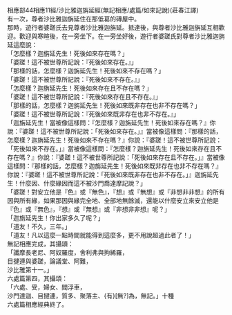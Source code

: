 相應部44相應11經/沙比雅迦旃延經(無記相應/處篇/如來記說)(莊春江譯)  
有一次，尊者沙比雅迦旃延住在那低葛的磚屋中。  
那時，遊行者婆蹉氏去見尊者沙比雅迦旃延。抵達後，與尊者沙比雅迦旃延互相歡迎。歡迎與寒暄後，在一旁坐下。在一旁坐好後，遊行者婆蹉氏對尊者沙比雅迦旃延這麼說：  
「怎麼樣？迦旃延先生！死後如來存在嗎？」  
「婆蹉！這不被世尊所記說：『死後如來存在。』」  
「那樣的話，怎麼樣？迦旃延先生！死後如來不存在嗎？」  
「婆蹉！這不被世尊所記說：『死後如來不存在。』」  
「怎麼樣？迦旃延先生！死後如來存在且不存在嗎？」  
「婆蹉！這不被世尊所記說：『死後如來存在且不存在。』」  
「那樣的話，怎麼樣？迦旃延先生！死後如來既非存在也非不存在嗎？」  
「婆蹉！這不被世尊所記說：『死後如來既非存在也非不存在。』」  
「迦旃延先生！當被像這樣問：『怎麼樣？迦旃延先生！死後如來存在嗎？』你說：『婆蹉！這不被世尊所記說：「死後如來存在。」』當被像這樣問：『那樣的話，怎麼樣？迦旃延先生！死後如來不存在嗎？』你說：『婆蹉！這不被世尊所記說：「死後如來不存在。」』當被像這樣問：『怎麼樣？迦旃延先生！死後如來存在且不存在嗎？』你說：『婆蹉！這不被世尊所記說：「死後如來存在且不存在。」』當被像這樣問：『那樣的話，怎麼樣？迦旃延先生！死後如來既非存在也非不存在嗎？』你說：『婆蹉！這不被世尊所記說：「死後如來既非存在也非不存在。」』迦旃延先生！什麼因、什麼緣因而這不被沙門喬達摩記說？」  
「婆蹉！對安立他是『色』或『無色』，『想』或『無想』或『非想非非想』的所有因與所有緣，如果那因與緣完全地、全部地無餘滅，還能以什麼安立來安立他是『色』或『無色』，『想』或『無想』或『非想非非想』呢？」  
「迦旃延先生！你出家多久了呢？」  
「道友！不久，三年。」  
「道友！凡以這麼一點時間就能得到這麼多，更不用說超過此者了！」  
無記相應完成，其攝頌：  
「讖摩長老尼、阿奴羅度，舍利弗與拘絺羅，  
目揵連與婆蹉，論議堂、阿難，  
沙比雅第十一。」  
六處篇第四，其攝頌：  
「六處、受，婦女、閻浮車，  
沙門達迦、目揵連，質多、聚落主、{有}[無?]為，無記。」十種  
六處篇相應經典終了。  
  
  
